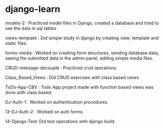 # django-learn

models-2 : 
Practiced model files in Django, created a database and tried to see the data in sql tables.

views-template :
Did simple study in django by creating view, template and static files.

forms-media : 
Worked on creating form structures, sending database data, seeing the submitted data in the admin panel, adding simple media files.

CRUD-message-decouple : 
Practiced crud operations.

Class_Based_Views : 
Did CRUD exercises with class based views.

ToDo-App-CBV : 
Todo App project made with function based views was done with class based.

DJ-Auth-1 :
Worked on authentication procedures.

13-DJ-Auth-2 :
Worked on auth forms.

14-Django-Test:
Did test operations with django build.
